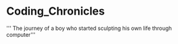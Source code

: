 # Coding_Chronicles
''' The journey of a boy who started sculpting his own life through computer'''
